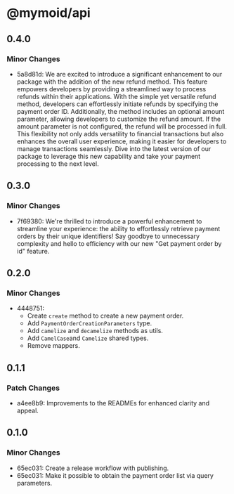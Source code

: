 # @mymoid/api

## 0.4.0

### Minor Changes

- 5a8d81d: We are excited to introduce a significant enhancement to our package with the addition of the new refund method. This feature empowers developers by providing a streamlined way to process refunds within their applications. With the simple yet versatile refund method, developers can effortlessly initiate refunds by specifying the payment order ID. Additionally, the method includes an optional amount parameter, allowing developers to customize the refund amount. If the amount parameter is not configured, the refund will be processed in full. This flexibility not only adds versatility to financial transactions but also enhances the overall user experience, making it easier for developers to manage transactions seamlessly. Dive into the latest version of our package to leverage this new capability and take your payment processing to the next level.

## 0.3.0

### Minor Changes

- 7f69380: We're thrilled to introduce a powerful enhancement to streamline your experience: the ability to effortlessly retrieve payment orders by their unique identifiers! Say goodbye to unnecessary complexity and hello to efficiency with our new "Get payment order by id" feature.

## 0.2.0

### Minor Changes

- 4448751:
  - Create `create` method to create a new payment order.
  - Add `PaymentOrderCreationParameters` type.
  - Add `camelize` and `decamelize` methods as utils.
  - Add `CamelCase`and `Camelize` shared types.
  - Remove mappers.

## 0.1.1

### Patch Changes

- a4ee8b9: Improvements to the READMEs for enhanced clarity and appeal.

## 0.1.0

### Minor Changes

- 65ec031: Create a release workflow with publishing.
- 65ec031: Make it possible to obtain the payment order list via query parameters.
